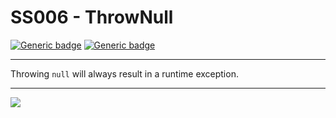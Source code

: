 # SS006 - ThrowNull

[![Generic badge](https://img.shields.io/badge/Severity-Error-red.svg)](https://shields.io/) [![Generic badge](https://img.shields.io/badge/CodeFix-No-lightgrey.svg)](https://shields.io/)

---

Throwing `null` will always result in a runtime exception.

---

![](./attachments/SS006.gif)